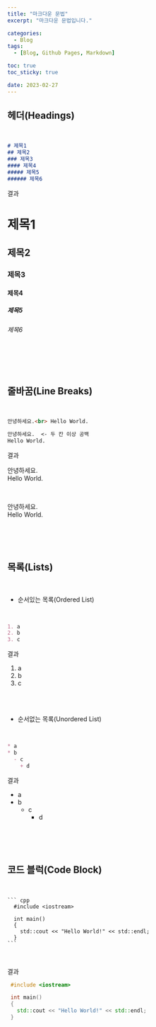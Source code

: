 ```yaml
---
title: "마크다운 문법"
excerpt: "마크다운 문법입니다."

categories:
  - Blog
tags:
  - [Blog, Github Pages, Markdown]

toc: true
toc_sticky: true

date: 2023-02-27
---
```


## 헤더(Headings)

<br>

```markdown
# 제목1
## 제목2
### 제목3
#### 제목4
##### 제목5
###### 제목6
```
결과
<br>

# 제목1
## 제목2
### 제목3
#### 제목4
##### 제목5
###### 제목6

<br><br><br>

## 줄바꿈(Line Breaks)

<br>

```markdown
안녕하세요.<br> Hello World.

안녕하세요.  <- 두 칸 이상 공백
Hello World.
```
결과
<br>

안녕하세요.<br> Hello World.

<br>

안녕하세요.  
Hello World.

<br><br><br>

## 목록(Lists)

<br>

* 순서있는 목록(Ordered List)

<br>

``` markdown
1. a
2. b
3. c
```
결과
<br>

1. a
2. b
3. c

<br><br>


* 순서없는 목록(Unordered List)

<br>

``` markdown
* a
* b
  - c
    + d
```
결과
<br>

* a
* b
  - c
    + d

<br><br><br>

## 코드 블럭(Code Block)

<br>


    ``` cpp
      #include <iostream>

      int main()
      {
        std::cout << "Hello World!" << std::endl;
      }
    ```
<br>

결과
<br>

 ``` cpp
  #include <iostream>

  int main()
  {
    std::cout << "Hello World!" << std::endl;
  }
```